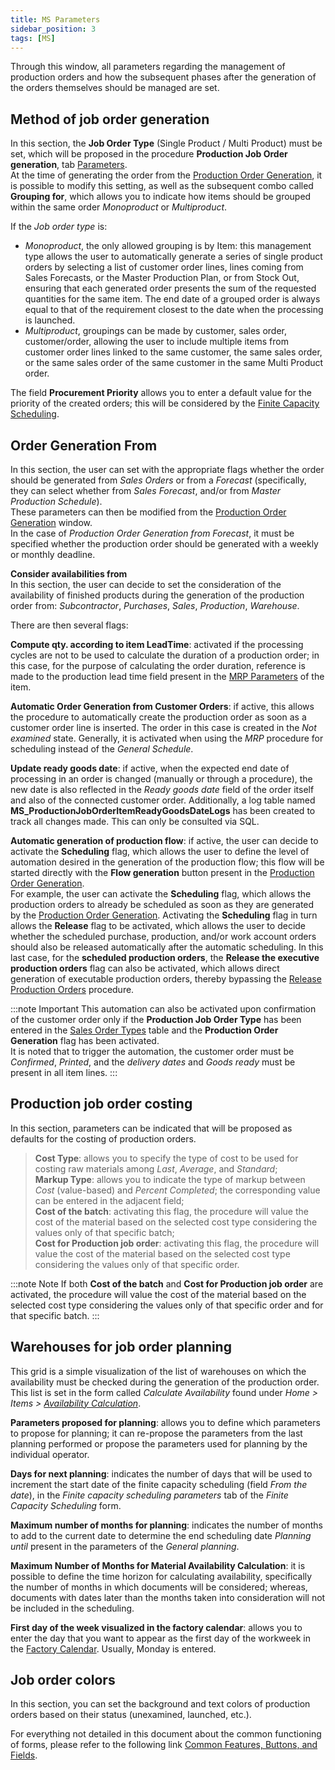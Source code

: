 ```yaml
---
title: MS Parameters 
sidebar_position: 3
tags: [MS]
---
```


Through this window, all parameters regarding the management of production orders and how the subsequent phases after the generation of the orders themselves should be managed are set.

## Method of job order generation 

In this section, the **Job Order Type** (Single Product / Multi Product) must be set, which will be proposed in the procedure **Production Job Order generation**, tab [Parameters](/docs/planning/mps-master-production-scheduling/job-order-creation).  
At the time of generating the order from the [Production Order Generation](/docs/planning/mps-master-production-scheduling/job-order-creation), it is possible to modify this setting, as well as the subsequent combo called **Grouping  for**, which allows you to indicate how items should be grouped within the same order *Monoproduct* or *Multiproduct*.

If the *Job order type* is:  
- *Monoproduct*, the only allowed grouping is by Item: this management type allows the user to automatically generate a series of single product orders by selecting a list of customer order lines, lines coming from Sales Forecasts, or the Master Production Plan, or from Stock Out, ensuring that each generated order presents the sum of the requested quantities for the same item. The end date of a grouped order is always equal to that of the requirement closest to the date when the processing is launched.  
- *Multiproduct*, groupings can be made by customer, sales order, customer/order, allowing the user to include multiple items from customer order lines linked to the same customer, the same sales order, or the same sales order of the same customer in the same Multi Product order.

The field **Procurement Priority** allows you to enter a default value for the priority of the created orders; this will be considered by the [Finite Capacity Scheduling](/docs/planning/ms-master-scheduling/finite-capacityscheduling/).

## Order Generation From 

In this section, the user can set with the appropriate flags whether the order should be generated from *Sales Orders* or from a *Forecast* (specifically, they can select whether from *Sales Forecast*, and/or from *Master Production Schedule*).  
These parameters can then be modified from the [Production Order Generation](/docs/planning/mps-master-production-scheduling/job-order-creation) window.  
In the case of *Production Order Generation from Forecast*, it must be specified whether the production order should be generated with a weekly or monthly deadline.

**Consider availabilities from**   
In this section, the user can decide to set the consideration of the availability of finished products during the generation of the production order from: *Subcontractor*, *Purchases*, *Sales*, *Production*, *Warehouse*.

There are then several flags:

**Compute qty. according to item LeadTime**: activated if the processing cycles are not to be used to calculate the duration of a production order; in this case, for the purpose of calculating the order duration, reference is made to the production lead time field present in the [MRP Parameters](/docs/configurations/parameters/production/mrp-parameters/search-mrp-parameters) of the item.

**Automatic Order Generation from Customer Orders**: if active, this allows the procedure to automatically create the production order as soon as a customer order line is inserted. The order in this case is created in the *Not examined* state. Generally, it is activated when using the *MRP* procedure for scheduling instead of the *General Schedule*.

**Update ready goods date**: if active, when the expected end date of processing in an order is changed (manually or through a procedure), the new date is also reflected in the *Ready goods date* field of the order itself and also of the connected customer order. Additionally, a log table named **MS_ProductionJobOrderItemReadyGoodsDateLogs** has been created to track all changes made. This can only be consulted via SQL.           

**Automatic generation of production flow**: if active, the user can decide to activate the **Scheduling** flag, which allows the user to define the level of automation desired in the generation of the production flow; this flow will be started directly with the **Flow generation** button present in the [Production Order Generation](/docs/planning/mps-master-production-scheduling/job-order-creation).       
For example, the user can activate the **Scheduling** flag, which allows the production orders to already be scheduled as soon as they are generated by the [Production Order Generation](/docs/planning/mps-master-production-scheduling/job-order-creation). Activating the **Scheduling** flag in turn allows the **Release** flag to be activated, which allows the user to decide whether the scheduled purchase, production, and/or work account orders should also be released automatically after the automatic scheduling. In this last case, for the **scheduled production orders**, the **Release the executive production orders** flag can also be activated, which allows direct generation of executable production orders, thereby bypassing the [Release Production Orders](/docs/planning/ms-master-scheduling/planned-orders/procedures/release-planned-orders) procedure. 

:::note Important
This automation can also be activated upon confirmation of the customer order only if the **Production Job Order Type** has been entered in the [Sales Order Types](/docs/configurations/tables/sales/sales-order-types/) table and the **Production Order Generation** flag has been activated.     
It is noted that to trigger the automation, the customer order must be *Confirmed*, *Printed*, and the *delivery dates* and *Goods ready* must be present in all item lines.
:::

## Production job order costing

In this section, parameters can be indicated that will be proposed as defaults for the costing of production orders.    

> **Cost Type**: allows you to specify the type of cost to be used for costing raw materials among *Last*, *Average*, and *Standard*;    
> **Markup Type**: allows you to indicate the type of markup between *Cost* (value-based) and *Percent Completed*; the corresponding value can be entered in the adjacent field;      
> **Cost of the batch**: activating this flag, the procedure will value the cost of the material based on the selected cost type considering the values only of that specific batch;     
> **Cost for Production job order**: activating this flag, the procedure will value the cost of the material based on the selected cost type considering the values only of that specific order.     

:::note Note
If both **Cost of the batch** and **Cost for Production job order** are activated, the procedure will value the cost of the material based on the selected cost type considering the values only of that specific order and for that specific batch.
::: 

## Warehouses for job order planning   

This grid is a simple visualization of the list of warehouses on which the availability must be checked during the generation of the production order. This list is set in the form called *Calculate Availability* found under *Home > Items > [Availability Calculation](/docs/erp-home/registers/items/calculate-availability)*.

**Parameters proposed for planning**: allows you to define which parameters to propose for planning; it can re-propose the parameters from the last planning performed or propose the parameters used for planning by the individual operator.

**Days for next planning**: indicates the number of days that will be used to increment the start date of the finite capacity scheduling (field *From the date*), in the *Finite capacity scheduling parameters* tab of the *Finite Capacity Scheduling* form.

**Maximum number of months for planning**: indicates the number of months to add to the current date to determine the end scheduling date *Planning until* present in the parameters of the *General planning*.        

**Maximum Number of Months for Material Availability Calculation**: it is possible to define the time horizon for calculating availability, specifically the number of months in which documents will be considered; whereas, documents with dates later than the months taken into consideration will not be included in the scheduling.   

**First day of the week visualized in the factory calendar**: allows you to enter the day that you want to appear as the first day of the workweek in the [Factory Calendar](/docs/configurations/tables/production/factory-calendar). Usually, Monday is entered.

## Job order colors 

In this section, you can set the background and text colors of production orders based on their status (unexamined, launched, etc.).

For everything not detailed in this document about the common functioning of forms, please refer to the following link [Common Features, Buttons, and Fields](/docs/guide/common).